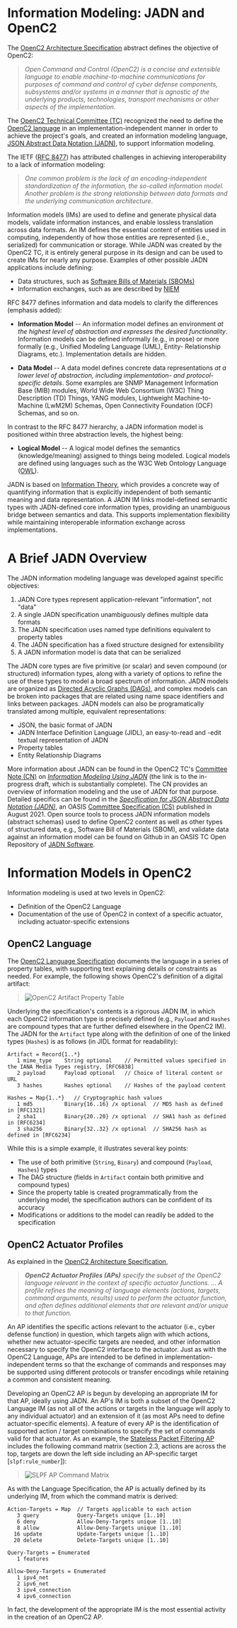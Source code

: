 # Information Modeling: JADN and OpenC2

The [OpenC2 Architecture
Specification](https://docs.oasis-open.org/openc2/oc2arch/v1.0/cs01/oc2arch-v1.0-cs01.html)
abstract defines the objective of OpenC2:

> _Open Command and Control (OpenC2) is a concise and extensible
> language to enable machine-to-machine communications for
> purposes of command and control of cyber defense components,
> subsystems and/or systems in a manner that is agnostic of the
> underlying products, technologies, transport mechanisms or
> other aspects of the implementation._

The [OpenC2 Technical Committee
(TC)](https://www.oasis-open.org/committees/tc_home.php?wg_abbrev=openc2)
recognized the need to define the [OpenC2
language](https://docs.oasis-open.org/openc2/oc2ls/v1.0/oc2ls-v1.0.html)
in an implementation-independent manner in order to achieve the
project's goals, and created an information modeling language,
[JSON Abstract Data Notation
(JADN)](https://docs.oasis-open.org/openc2/jadn/v1.0/cs01/jadn-v1.0-cs01.html),
to support information modeling.

The IETF ([RFC 8477](https://www.rfc-editor.org/info/rfc8477))
has attributed challenges in achieving interoperability to a lack
of information modeling:

> _One common problem is the lack of an encoding-independent
   standardization of the information, the so-called information
   model. Another problem is the strong relationship between data
   formats and the underlying communication architecture_.

Information models (IMs) are used to define and generate physical
data models, validate information instances, and enable lossless
translation across data formats. An IM defines the essential
content of entities used in computing, independently of how those
entities are represented (i.e., serialized) for communication or
storage.  While JADN was created by the OpenC2 TC, it is entirely
general purpose in its design and can be used to create IMs for
nearly any purpose. Examples of other possible JADN applications
include defining:

 - Data structures, such as [Software Bills of Materials
   (SBOMs)](https://www.ntia.doc.gov/report/2021/minimum-elements-software-bill-materials-sbom)
 - Information exchanges, such as are described by
   [NIEM](https://github.com/niemopen/oasis-open-project#readme)

RFC 8477 defines information and data models to clarify the
differences (emphasis added):

 - **Information Model** -- An information model defines an
      environment *at the highest level of abstraction and
      expresses the desired functionality*. Information models can
      be defined informally (e.g., in prose) or more formally
      (e.g., Unified Modeling Language (UML), Entity-
      Relationship Diagrams, etc.).  Implementation details are
      hidden.

 - **Data Model** -- A data model defines concrete data
      representations *at a lower level of abstraction, including
      implementation- and protocol- specific details*.  Some
      examples are SNMP Management Information Base (MIB)
      modules, World Wide Web Consortium (W3C) Thing Description
      (TD) Things, YANG modules, Lightweight Machine-to-Machine
      (LwM2M) Schemas, Open Connectivity Foundation (OCF)
      Schemas, and so on.

In contrast to the RFC 8477 hierarchy, a JADN information model is
positioned within three abstraction levels, the highest being:

 - **Logical Model** -- A logical model defines the semantics
      (knowledge/meaning) assigned to things being modeled.
      Logical models are defined using languages such as the
      W3C Web Ontology Language ([OWL](https://www.w3.org/OWL/)).

JADN is based on
[Information Theory](https://en.wikipedia.org/wiki/Entropy_(information_theory)),
which provides a concrete way of quantifying information that is
explicitly independent of both semantic meaning and data representation.
A JADN IM links model-defined semantic types with JADN-defined core
information types, providing an unambiguous bridge between semantics and data.
This supports implementation flexibility while maintaining
interoperable information exchange across implementations.

# A Brief JADN Overview

The JADN information modeling language was developed against
specific objectives:

1. JADN Core types represent application-relevant "information",
   not "data"
2. A single JADN specification unambiguously defines multiple
   data formats
3. The JADN specification uses named type definitions equivalent
   to property tables
4. The JADN specification has a fixed structure designed for
   extensibility
5. A JADN information model is data that can be serialized

The JADN core types are five primitive (or scalar) and seven
compound (or structured) information types, along with a variety
of options to refine the use of these types to model a broad
spectrum of information. JADN models are organized as [Directed
Acyclic Graphs
(DAGs)](https://en.wikipedia.org/wiki/Directed_acyclic_graph),
and complex models can be broken into packages that are related
using name space identifiers and links between packages. JADN
models can also be programatically translated among multiple,
equivalent representations:

 - JSON, the basic format of JADN
 - JADN Interface Definition Language (JIDL), an easy-to-read and
   -edit textual representation of JADN
 - Property tables
 - Entity Relationship Diagrams

More information about JADN can be found in the OpenC2 TC's
[Committee Note
(CN)](https://www.oasis-open.org/policies-guidelines/oasis-defined-terms-2018-05-22/#dCommitteeNote)
on [*Information Modeling Using
JADN*](https://github.com/oasis-tcs/openc2-jadn-im/blob/working/imjadn-v1.0-cn01.md)
(the link is to the in-progress draft, which is substantially
complete). The CN provides an overview of information modeling
and the use of JADN for that purpose. Detailed specifics can be
found in the [*Specification for JSON Abstract Data Notation
(JADN)*](https://docs.oasis-open.org/openc2/jadn/v1.0/cs01/jadn-v1.0-cs01.html),
an OASIS [Committee Specification
(CS)](https://www.oasis-open.org/policies-guidelines/oasis-defined-terms-2018-05-22/#dCommitteeSpec)
published in August 2021. Open source tools to process JADN
information models (abstract schemas) used to define OpenC2
content as well as other types of structured data, e.g., Software
Bill of Materials (SBOM), and validate data against an
information model can be found on Github in an OASIS TC Open
Repository of [JADN
Software](https://github.com/oasis-open/openc2-jadn-software).


# Information Models in OpenC2

Information modeling is used at two levels in OpenC2:

 - Definition of the OpenC2 Language
 - Documentation of the use of OpenC2 in context of a specific
   actuator, including actuator-specific extensions

## OpenC2 Language

The [OpenC2 Language
Specification](https://docs.oasis-open.org/openc2/oc2ls/v1.0/oc2ls-v1.0.html)
documents the language in a series of property tables, with
supporting text explaining details or constraints as needed. For
example, the following shows OpenC2's definition of a digital
artifact:

> ![OpenC2 Artifact Property
> Table](images/artifact-pt-example.png)

Underlying the specification's contents is a rigorous JADN IM, in
which each OpenC2 information type is precisely defined
(e.g., `Payload` and `Hashes` are compound types that are
further defined elsewhere in the OpenC2 IM). The JADN for the
`Artifact` type along with the definition of one of the linked
types (`Hashes`) is as follows (in JIDL format for readability):

```
Artifact = Record{1..*}
   1 mime_type    String optional    // Permitted values specified in the IANA Media Types registry, [RFC6838]
   2 payload      Payload optional   // Choice of literal content or URL
   3 hashes       Hashes optional    // Hashes of the payload content

Hashes = Map{1..*}   // Cryptographic hash values
   1 md5          Binary{16..16} /x optional  // MD5 hash as defined in [RFC1321]
   2 sha1         Binary{20..20} /x optional  // SHA1 hash as defined in [RFC6234]
   3 sha256       Binary{32..32} /x optional  // SHA256 hash as defined in [RFC6234]
```

While this is a simple example, it illustrates several key
points:

 - The use of both primitive (`String`, `Binary`) and compound
   (`Payload`, `Hashes`) types
 - The DAG structure (fields in `Artifact` contain both primitive
   and compound types)
 - Since the property table is created programmatically from the
   underlying model, the specification authors can be confident
   of its accuracy
 - Modifications or additions to the model can readily be added
   to the specification

## OpenC2 Actuator Profiles

As explained in the [OpenC2 Architecture
Specification](https://docs.oasis-open.org/openc2/oc2arch/v1.0/cs01/oc2arch-v1.0-cs01.html), 

> _**OpenC2 Actuator Profiles (APs)** specify the subset of the
> OpenC2 language relevant in the context of specific actuator
> functions. ... A profile refines the meaning of language
> elements (actions, targets, command arguments, results) used to
> perform the actuator function, and often defines additional
> elements that are relevant and/or unique to that function._

An AP identifies the specific actions relevant to the actuator
(i.e., cyber defense function) in question, which targets align
with which actions, whether new actuator-specific targets are
needed, and other information necessary to specify the OpenC2
interface to the actuator. Just as with the OpenC2 Language, APs
are intended to be defined in implementation-independent terms so
that the exchange of commands and responses may be supported
using different protocols or transfer encodings while retaining a
common and consistent meaning. 

Developing an OpenC2 AP is begun by developing an appropriate IM
for that AP, ideally using JADN. An AP's IM is both a subset of
the OpenC2 Language IM (as not all of the actions or targets in
the language will apply to any individual actuator) and an
extension of it (as most APs need to define actuator-specific
elements). A feature of every AP is the identification of
supported action / target combinations to specify the set of
commands valid for that actuator. As an example, the [Stateless
Packet Filtering
AP](https://docs.oasis-open.org/openc2/oc2slpf/v1.0/oc2slpf-v1.0.html)
includes the following command matrix (section 2.3, actions are
across the top, targets are down the left side including an
AP-specific target [`slpf:rule_number`]):

> ![SLPF AP Command Matrix](images/slfp-ap-cmd-matrix.png)

As with the Language Specification, the AP is actually defined by
its underlying IM, from which the command matrix is derived:

```
Action-Targets = Map  // Targets applicable to each action
   3 query            Query-Targets unique [1..10]
   6 deny             Allow-Deny-Targets unique [1..10]
   8 allow            Allow-Deny-Targets unique [1..10]
  16 update           Update-Targets unique [1..10]
  20 delete           Delete-Targets unique [1..10]

Query-Targets = Enumerated
   1 features

Allow-Deny-Targets = Enumerated
   1 ipv4_net
   2 ipv6_net
   3 ipv4_connection
   4 ipv6_connection
```

In fact, the development of the appropriate IM is the most
essential activity in the creation of an OpenC2 AP.